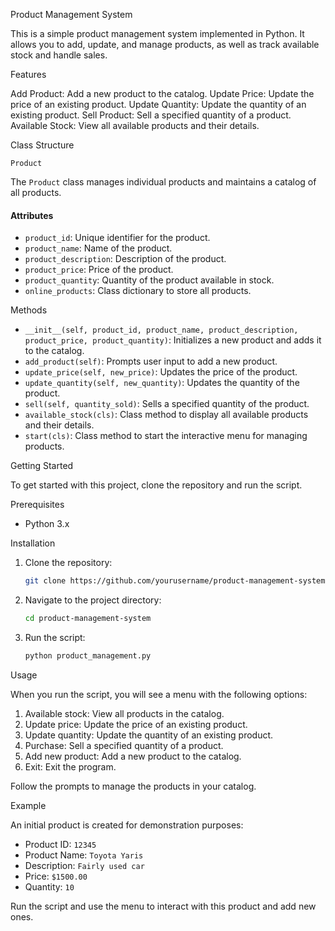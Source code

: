 Product Management System

This is a simple product management system implemented in Python. It allows you to add, update, and manage products, as well as track available stock and handle sales.

Features

Add Product: Add a new product to the catalog.
Update Price: Update the price of an existing product.
Update Quantity: Update the quantity of an existing product.
Sell Product: Sell a specified quantity of a product.
Available Stock: View all available products and their details.

Class Structure

 `Product`

The `Product` class manages individual products and maintains a catalog of all products.

#### Attributes

- `product_id`: Unique identifier for the product.
- `product_name`: Name of the product.
- `product_description`: Description of the product.
- `product_price`: Price of the product.
- `product_quantity`: Quantity of the product available in stock.
- `online_products`: Class dictionary to store all products.

Methods

- `__init__(self, product_id, product_name, product_description, product_price, product_quantity)`: Initializes a new product and adds it to the catalog.
- `add_product(self)`: Prompts user input to add a new product.
- `update_price(self, new_price)`: Updates the price of the product.
- `update_quantity(self, new_quantity)`: Updates the quantity of the product.
- `sell(self, quantity_sold)`: Sells a specified quantity of the product.
- `available_stock(cls)`: Class method to display all available products and their details.
- `start(cls)`: Class method to start the interactive menu for managing products.

 Getting Started

To get started with this project, clone the repository and run the script.

 Prerequisites

- Python 3.x

Installation

1. Clone the repository:
    ```sh
    git clone https://github.com/yourusername/product-management-system.git
    ```

2. Navigate to the project directory:
    ```sh
    cd product-management-system
    ```

3. Run the script:
    ```sh
    python product_management.py
    ```

Usage

When you run the script, you will see a menu with the following options:

1. Available stock: View all products in the catalog.
2. Update price: Update the price of an existing product.
3. Update quantity: Update the quantity of an existing product.
4. Purchase: Sell a specified quantity of a product.
5. Add new product: Add a new product to the catalog.
6. Exit: Exit the program.

Follow the prompts to manage the products in your catalog.

Example

An initial product is created for demonstration purposes:

- Product ID: `12345`
- Product Name: `Toyota Yaris`
- Description: `Fairly used car`
- Price: `$1500.00`
- Quantity: `10`

Run the script and use the menu to interact with this product and add new ones.



